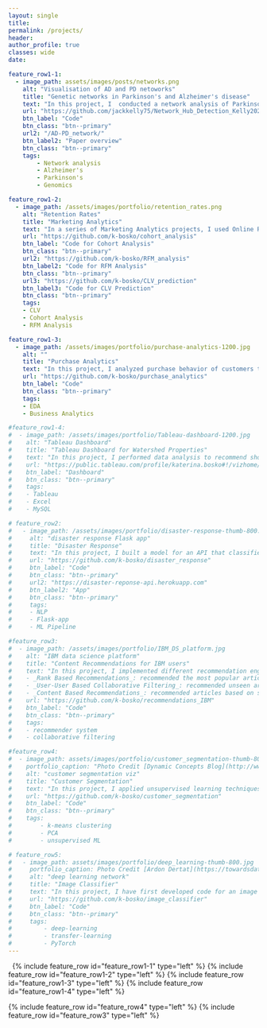 ```yaml
---
layout: single
title:
permalink: /projects/
header:
author_profile: true
classes: wide
date:

feature_row1-1:
  - image_path: assets/images/posts/networks.png
    alt: "Visualisation of AD and PD netoworks"
    title: "Genetic networks in Parkinson's and Alzheimer's disease"
    text: "In this project, I  conducted a network analysis of Parkinson's and Alzheimer's disease based on their gene expressions in blood. Modules, important hub genes and transcription factors that were not preserved between disease and healthy networks were identified. This work demonstrated that PD and AD share common disrupted genetics and identified novel pathways, hub genes and TFs that may be new areas for mechanistic study and important targets in both diseases. Read the paper [[here](http://jackkelly75.github.io/files/aging_preprint.pdf)]"
    url: "https://github.com/jackkelly75/Network_Hub_Detection_Kelly2020"
    btn_label: "Code"
    btn_class: "btn--primary"
    url2: "/AD-PD_network/"
    btn_label2: "Paper overview"
    btn_class: "btn--primary"
    tags: 
        - Network analysis
        - Alzheimer's
        - Parkinson's
        - Genomics

feature_row1-2:
  - image_path: /assets/images/portfolio/retention_rates.png
    alt: "Retention Rates"
    title: "Marketing Analytics"
    text: "In a series of Marketing Analytics projects, I used Online Retail II dataset to create cohorts based on monthly data, calculated retention rates and visualized them via a heatmap. Then I created RFM (Recency, Frequency, Monetary) segments, calculated RFM Score for each customer and segmented into 3 custom segments 'Top', 'Middle' and 'Low' based on the total RFM Score. Finally, I calculated the revenue-based CLV (Customer Lifetime Value) for each customer."
    url: "https://github.com/k-bosko/cohort_analysis"
    btn_label: "Code for Cohort Analysis"
    btn_class: "btn--primary"
    url2: "https://github.com/k-bosko/RFM_analysis"
    btn_label2: "Code for RFM Analysis"
    btn_class: "btn--primary"
    url3: "https://github.com/k-bosko/CLV_prediction"
    btn_label3: "Code for CLV Prediction"
    btn_class: "btn--primary"
    tags: 
    - CLV
    - Cohort Analysis
    - RFM Analysis

feature_row1-3:
  - image_path: /assets/images/portfolio/purchase-analytics-1200.jpg
    alt: ""
    title: "Purchase Analytics"
    text: "In this project, I analyzed purchase behavior of customers that bought 5 different brands of chocolate bars in a physical FMCG store during 2 years. In total, they made 58,693 transactions, captured through the loyalty cards they used at checkout. Based on the results of customer segmentation, I explored the segments sizes and answered the following business questions: 1. How often do people from different segments visit the store? 2. What brand do customer segments prefer on average? 3. How much revenue each customer segment brings?"
    url: "https://github.com/k-bosko/purchase_analytics"
    btn_label: "Code"
    btn_class: "btn--primary"
    tags: 
    - EDA
    - Business Analytics

#feature_row1-4:
#  - image_path: /assets/images/portfolio/Tableau-dashboard-1200.jpg
#    alt: "Tableau Dashboard"
#    title: "Tableau Dashboard for Watershed Properties"
#    text: "In this project, I performed data analysis to recommend short-term renting strategy for Watershed, a residential rental properties firm. To do this, I extracted relevant data from a real estate MySQL database, analyzed data in Excel to identify the best opportunities to increase revenue and maximize profits and created a Tableau dashboard to show the results of a sensitivity analysis."
#    url: "https://public.tableau.com/profile/katerina.bosko#!/vizhome/Bosko_dashboardforWatershedproperties/FinalDashboard"
#    btn_label: "Dashboard"
#    btn_class: "btn--primary"
#    tags: 
#    - Tableau
#    - Excel
#    - MySQL

# feature_row2:
#   - image_path: /assets/images/portfolio/disaster-response-thumb-800.jpg
#     alt: "disaster response Flask app"
#     title: "Disaster Response"
#     text: "In this project, I built a model for an API that classifies disaster messages. The datasets provided by Figure Eight contain real messages sent during disaster events and their respective categories. The task was to train the supervised ML classifier to automate categorization of the new messages so that different disaster relief agencies would receive only relevant ones. The model was then deployed as a Python Flask app to Heroku."
#     url: "https://github.com/k-bosko/disaster_response"
#     btn_label: "Code"
#     btn_class: "btn--primary"
#     url2: "https://disaster-reponse-api.herokuapp.com"
#     btn_label2: "App"
#     btn_class: "btn--primary"
#     tags: 
#     - NLP
#     - Flask-app
#     - ML Pipeline

#feature_row3:
#  - image_path: /assets/images/portfolio/IBM_DS_platform.jpg
#    alt: "IBM data science platform"
#    title: "Content Recommendations for IBM users"
#    text: "In this project, I implemented different recommendation engines for users of the IBM Watson Studio platform. <br>
#    - _Rank Based Recommendations_: recommended the most popular articles based on the highest user interactions <br>
#    - _User-User Based Collaborative Filtering_: recommended unseen articles that were viewed by most similar users <br>
#    - _Content Based Recommendations_: recommended articles based on similarity of content <br>"
#    url: "https://github.com/k-bosko/recommendations_IBM"
#    btn_label: "Code"
#    btn_class: "btn--primary"
#    tags: 
#    - recommender system
#    - collaborative filtering

#feature_row4:
#  - image_path: assets/images/portfolio/customer_segmentation-thumb-800-light.jpg
#    portfolio_caption: "Photo Credit [Dynamic Concepts Blog](http://www.dynamic-concepts.nl/en/segmentation/)"
#    alt: "customer segmentation viz"
#    title: "Customer Segmentation"
#    text: "In this project, I applied unsupervised learning techniques to identify segments of the population that form the core customer base for a mail-order sales company in Germany. I worked with real-life data provided by Bertelsmann partners AZ Direct and Arvato Finance Solution. Prior to applying the machine learning methods, I assessed and cleaned the data in order to convert the data into a usable form."
#    url: "https://github.com/k-bosko/customer_segmentation"
#    btn_label: "Code"
#    btn_class: "btn--primary"
#    tags: 
#        - k-means clustering
#        - PCA
#        - unsupervised ML

# feature_row5:
#   - image_path: assets/images/portfolio/deep_learning-thumb-800.jpg
#     portfolio_caption: Photo Credit [Ardon Dertat](https://towardsdatascience.com/applied-deep-learning-part-1-artificial-neural-networks-d7834f67a4f6)
#     alt: "deep learning network"
#     title: "Image Classifier"
#     text: "In this project, I have first developed code for an image classifier built with PyTorch in Jupyter Notebook, then converted it into a command line application. The application allows you to choose one of the pretrained architectures, specify different hyperparameters (learning rate, hidden layers, epochs) and use either GPU or CPU for training. I also implemented saving the checkpoints so that you can continue training if stopped. Image Classifier predicts 102 flower categories. "
#     url: "https://github.com/k-bosko/image_classifier"
#     btn_label: "Code"
#     btn_class: "btn--primary"
#     tags: 
#         - deep-learning
#         - transfer-learning
#         - PyTorch
---
```





&nbsp;
{% include feature_row id="feature_row1-1" type="left" %}
{% include feature_row id="feature_row1-2" type="left" %}
{% include feature_row id="feature_row1-3" type="left" %}
{% include feature_row id="feature_row1-4" type="left" %}
<!-- {% include feature_row id="feature_row2" type="left" %} -->
{% include feature_row id="feature_row4" type="left" %}
{% include feature_row id="feature_row3" type="left" %}
<!-- {% include feature_row id="feature_row5" type="left" %} -->

